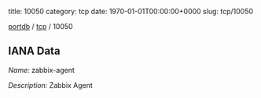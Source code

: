 title: 10050
category: tcp
date: 1970-01-01T00:00:00+0000
slug: tcp/10050

[portdb](/) / [tcp](/category/tcp.html) / 10050


## IANA Data

_Name:_ zabbix-agent

_Description:_ Zabbix Agent

